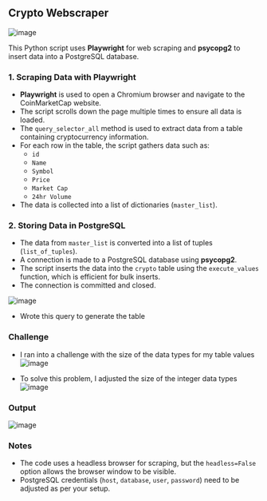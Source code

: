 ## Crypto Webscraper

![image](https://github.com/user-attachments/assets/cf396365-5743-4835-b395-da07bedefab4)

This Python script uses **Playwright** for web scraping and **psycopg2** to insert data into a PostgreSQL database.

### 1. Scraping Data with Playwright
- **Playwright** is used to open a Chromium browser and navigate to the CoinMarketCap website.
- The script scrolls down the page multiple times to ensure all data is loaded.
- The `query_selector_all` method is used to extract data from a table containing cryptocurrency information.
- For each row in the table, the script gathers data such as:
  - `id`
  - `Name`
  - `Symbol`
  - `Price`
  - `Market Cap`
  - `24hr Volume`
- The data is collected into a list of dictionaries (`master_list`).

### 2. Storing Data in PostgreSQL
- The data from `master_list` is converted into a list of tuples (`list_of_tuples`).
- A connection is made to a PostgreSQL database using **psycopg2**.
- The script inserts the data into the `crypto` table using the `execute_values` function, which is efficient for bulk inserts.
- The connection is committed and closed.

![image](https://github.com/user-attachments/assets/ab6d4d5c-a956-4ae6-97d8-864076ee990c)
- Wrote this query to generate the table


### Challenge
- I ran into a challenge with the size of the data types for my table values
![image](https://github.com/user-attachments/assets/a90ea95a-5da3-4236-bf20-d9c362ea9f54)

- To solve this problem, I adjusted the size of the integer data types
![image](https://github.com/user-attachments/assets/943f139e-95b3-4187-9d2c-3025511d7992)



### Output
![image](https://github.com/user-attachments/assets/7ba0b1a9-3f05-49de-90ab-286488bb5ad5)


  



### Notes
- The code uses a headless browser for scraping, but the `headless=False` option allows the browser window to be visible.
- PostgreSQL credentials (`host`, `database`, `user`, `password`) need to be adjusted as per your setup.
